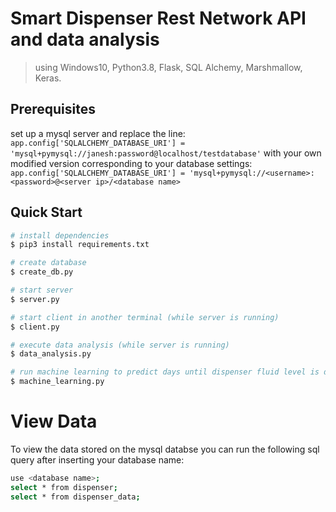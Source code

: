 # Smart Dispenser Rest Network API and data analysis
> using Windows10, Python3.8, Flask, SQL Alchemy, Marshmallow, Keras.

## Prerequisites
set up a mysql server and replace the line:
```app.config['SQLALCHEMY_DATABASE_URI'] = 'mysql+pymysql://janesh:password@localhost/testdatabase'```
with your own modified version corresponding to your database settings:
```app.config['SQLALCHEMY_DATABASE_URI'] = 'mysql+pymysql://<username>:<password>@<server ip>/<database name>```

## Quick Start
``` bash
# install dependencies
$ pip3 install requirements.txt

# create database
$ create_db.py

# start server
$ server.py

# start client in another terminal (while server is running)
$ client.py

# execute data analysis (while server is running)
$ data_analysis.py

# run machine learning to predict days until dispenser fluid level is depleted
$ machine_learning.py
```

# View Data
To view the data stored on the mysql databse you can run the following sql query after inserting your database name:

``` bash
use <database name>;
select * from dispenser;
select * from dispenser_data;
```
